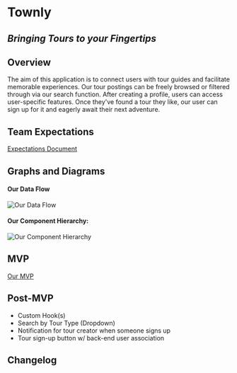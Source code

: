 # Townly

## _Bringing Tours to your Fingertips_

## Overview

The aim of this application is to connect users with tour guides and facilitate memorable experiences. Our tour postings can be freely browsed or filtered through via our search function. After creating a profile, users can access user-specific features. Once they've found a tour they like, our user can sign up for it and eagerly await their next adventure.

## Team Expectations

[Expectations Document](https://docs.google.com/document/d/1Gk0QGMN_XyQHCM3rMaVzC95tYPrSKuGH7o3PaLF6_so/edit?usp=sharing)

## Graphs and Diagrams

#### Our Data Flow

![Our Data Flow]()

#### Our Component Hierarchy:

![Our Component Hierarchy](https://res.cloudinary.com/mandatea/image/upload/v1618521142/Townly_zvskrx.png)

## MVP

[Our MVP](https://github.com/Jason-Berkower/townly/projects/1)

## Post-MVP

- Custom Hook(s)
- Search by Tour Type (Dropdown)
- Notification for tour creator when someone signs up
- Tour sign-up button w/ back-end user association

## Changelog
